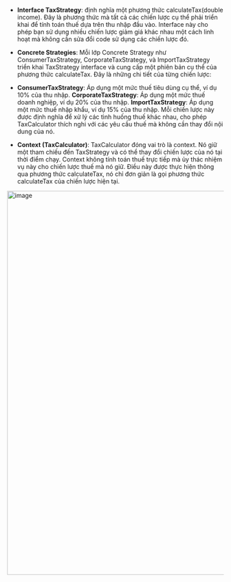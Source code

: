 - **Interface TaxStrategy**: định nghĩa một phương thức calculateTax(double income). Đây là phương thức mà tất cả các chiến lược cụ thể phải triển khai để tính toán thuế dựa trên thu nhập đầu vào. Interface này cho phép bạn sử dụng nhiều chiến lược giảm giá khác nhau một cách linh hoạt mà không cần sửa đổi code sử dụng các chiến lược đó.

- **Concrete Strategies**: Mỗi lớp Concrete Strategy như ConsumerTaxStrategy, CorporateTaxStrategy, và ImportTaxStrategy triển khai TaxStrategy interface và cung cấp một phiên bản cụ thể của phương thức calculateTax. Đây là những chi tiết của từng chiến lược:

- **ConsumerTaxStrategy**: Áp dụng một mức thuế tiêu dùng cụ thể, ví dụ 10% của thu nhập.
**CorporateTaxStrategy**: Áp dụng một mức thuế doanh nghiệp, ví dụ 20% của thu nhập.
**ImportTaxStrategy**: Áp dụng một mức thuế nhập khẩu, ví dụ 15% của thu nhập.
Mỗi chiến lược này được định nghĩa để xử lý các tình huống thuế khác nhau, cho phép TaxCalculator thích nghi với các yêu cầu thuế mà không cần thay đổi nội dung của nó.

- **Context (TaxCalculator)**: TaxCalculator đóng vai trò là context. Nó giữ một tham chiếu đến TaxStrategy và có thể thay đổi chiến lược của nó tại thời điểm chạy. Context không tính toán thuế trực tiếp mà ủy thác nhiệm vụ này cho chiến lược thuế mà nó giữ. Điều này được thực hiện thông qua phương thức calculateTax, nó chỉ đơn giản là gọi phương thức calculateTax của chiến lược hiện tại.

<img width="894" alt="image" src="https://github.com/git-thaitech/design-patterns/assets/72333463/6313fb7c-a173-4bee-8e26-74734bd624c6">

